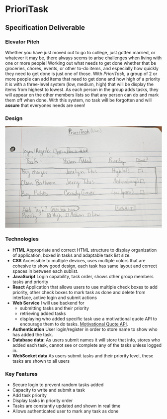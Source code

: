 # PrioriTask
## Specification Deliverable

### Elevator Pitch <br/>
Whether you have just moved out to go to college, just gotten married, or whatever it may be, there always seems to arise challenges when living with one or more people! Working out what needs to get done whether that be groceries, chores, events, or other to-do items, and especially how quickly they need to get done is just one of those. With *PrioriTask*, a group of 2 or more people can add items that need to get done and how high of a priority it is with a three-level system (low, medium, high) that will be display the items from highest to lowest. As each person in the group adds tasks, they will appear on the other members lists so that any person can do and mark them off when done. With this system, no task will be forgotten and will **assure** that everyones needs are seen! <br/>

### Design
![PrioriTask](/PrioriTaskDesign.jpg)

### Technologies
- **HTML** 
Appropriate and correct HTML structure to display organization of application, boxed in tasks and adaptable task list size.
- **CSS**
Accessible to multiple devices, uses multiple colors that are cohesive to show good design, each task has same layout and correct spaces in between each sublist.
- **JavaScript**
Login capability, task order, shows other group members tasks and priority
- **React** 
Application that allows users to use multiple check boxes to add priority, other check boxes to mark task as done and delete from interface, active login and submit actions
- **Web Service**
I will use backend for
    - submitting tasks and their priority
    - retrieving added tasks 
    - displaying who added specific task
    use a motivational quote API to encourage them to do tasks. [Motivational Quote API](https://forismatic.com/en/api/).
- **Authentication**
User login/register in order to store name to show who has added the task.
- **Database data:**
As users submit names it will store that info, stores who added each task, cannot see or complete any of the tasks unless logged in.
- **WebSocket data**
As users submit tasks and their priority level, these tasks are shown to all users

### Key Features
- Secure login to prevent random tasks added
- Capacity to write and submit a task
- Add task priority 
- Display tasks in priority order
- Tasks are constantly updated and shown in real time
- Allows authenticated user to mark any task as done




